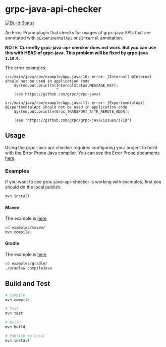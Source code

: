 # grpc-java-api-checker

[![Build Status](https://travis-ci.org/jyane/grpc-java-api-checker.svg?branch=master)](https://travis-ci.org/jyane/grpc-java-api-checker)

An Error Prone plugin that checks for usages of grpc-java APIs that are annotated with `@ExperimentalApi` or `@Internal` annotation.

**NOTE: Currently grpc-java-api-checker does not work. But you can use this with HEAD of grpc-java. This problem will be fixed by grpc-java `1.10.0`.**

The error examples:

```
src/main/java/com/example/App.java:10: error: [Internal] @Internal should not be used in application code
    System.out.println(InternalStatus.MESSAGE_KEY);
                       ^
    (see https://github.com/grpc/grpc-java)

src/main/java/com/example/App.java:11: error: [ExperimentalApi] @ExperimentalApi should not be used in application code
    System.out.println(Grpc.TRANSPORT_ATTR_REMOTE_ADDR);
                           ^
    (see "https://github.com/grpc/grpc-java/issues/1710")
```

## Usage

Using the grpc-java-api-checker requires configuring your project to build with the Error Prone Java compiler.
You can see the Error Prone documents [here](http://errorprone.info/).

### Examples

If you want to see grpc-java-api-checker is working with examples, first you should do the local publish.

``` sh
mvn install
```

#### Maven
The example is [here](examples/maven)

``` sh
cd examples/maven/
mvn compile
```

#### Gradle
The example is [here](examples/gradle)

``` sh
cd examples/gradle/
./gradlew compileJava
```

## Build and Test

``` sh
# Compile
mvn compile

# Test
mvn test

# Build
mvn build

# Publish to Local
mvn install
```
